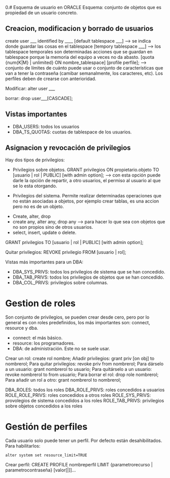 0.# Esquema de usuario en ORACLE
Esquema: conjunto de objetos que es propiedad de un usuario concreto. 

## Creacion, modificacion y borrado de usuarios
create user ___
identified by ____
[default tablespace ___] --> se indica donde guardar las cosas en el tablespace
[tempory tablespace ___] --> los tablespace temporales son determinadas acciones que se guardan en tablespace porque la memoria del equipo a veces no da abasto.
[quota {num{K|M} | unlimited} ON nombre_tablespace]
[profile perfile]; --> conjunto de límites de cuánto puede usar o conjunto de características que van a tener la contraseña (camibar semanalmente, los caracteres, etc). Los perfiles deben de crearse con anterioridad.


Modificar:
alter user ___

borrar:
drop user___[CASCADE];

## Vistas importantes
- DBA_USERS: todos los usuarios
- DBA_TS_QUOTAS: cuotas de tablespace de los usuarios.


## Asignacion y revocación de privilegios
Hay dos tipos de privilegios:
- Privilegios sobre objetos.
	GRANT privilegios ON propietario.objeto TO [usuario | rol | PUBLIC] [with admin option]; --> con esta opción puede darle la opción de repartir, a otro usuarios, el permiso al usuario al que se lo esta otorgando.

- Privilegios del sistema. Permite realizar determinadas operaciones que no están asociadas a objetos, por ejemplo crear tablas, es una accion pero no es de un objeto.
* Create, alter, drop
* create any, alter any, drop any --> para hacer lo que sea con objetos que no son propios sino de otros usuarios. 
* select, insert, update o delete.

GRANT privilegios TO [usuario | rol | PUBLIC] [with admin option];


Quitar privilegios:
REVOKE privilegio FROM [usuario | rol];


Vistas más importantes para un DBA:
- DBA_SYS_PRIVS: todos los privilegios de sistema que se han concedido.
- DBA_TAB_PRIVS: todos los privilegios de objetos que se han concedido.
- DBA_COL_PRIVS: privilegios sobre columnas. 

# Gestion de roles
Son conjunto de privilegios, se pueden crear desde cero, pero por lo general es con roles predefinidos, los más importantes son:
connect, resource y dba.
- connect: el más básico.
- resource: los programadores. 
- DBA: de administración. Este no se suele usar.

Crear un rol: create rol nombre;
Añadir privilegios: grant priv [on obj] to nombrerol;
Para quitar privilegios: revoke priv from nombrerol;
Para dárselo a un usuario: grant nombrerol to usuario;
Para quitárselo a un usuario: revoke nombrerol to from usuario;
Para borrar el rol: drop role nombrerol;
Para añadir un rol a otro: grant nombrerol to nombrerol;

DBA_ROLES: todos los roles
DBA_ROLE_PRIVS: roles concedidos a usuarios
ROLE_ROLE_PRIVS: roles concedidos a otros roles
ROLE_SYS_PRIVS: provolegios de sistema concedidos a los roles
ROLE_TAB_PRIVS: privilegios sobre objetos concedidos a los roles


# Gestión de perfiles
Cada usuario solo puede tener un perfil. Por defecto están desahibilitados. Para habilitarlos:
~~~
alter system set resource_limit=TRUE
~~~

Crear perfil:
CREATE PROFILE nombreperfil LIMIT
{parametrorecurso | parametrocontraseña} [valor[|]]...






